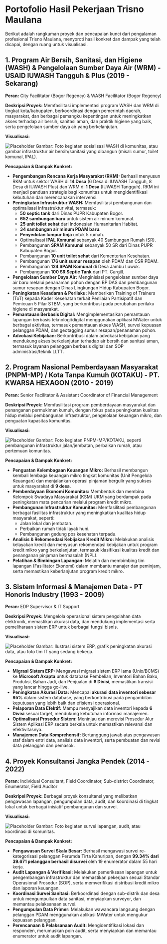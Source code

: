 # Portofolio Hasil Pekerjaan Trisno Maulana

Berikut adalah rangkuman proyek dan pencapaian kunci dari pengalaman profesional Trisno Maulana, menyoroti hasil konkret dan dampak yang telah dicapai, dengan ruang untuk visualisasi.

## 1. Program Air Bersih, Sanitasi, dan Higiene (WASH) & Pengelolaan Sumber Daya Air (WRM) - USAID IUWASH Tangguh & Plus (2019 - Sekarang)

**Peran:** City Facilitator (Bogor Regency) & WASH Facilitator (Bogor Regency)

**Deskripsi Proyek:** Memfasilitasi implementasi program WASH dan WRM di tingkat kota/kabupaten, berkoordinasi dengan pemerintah daerah, masyarakat, dan berbagai pemangku kepentingan untuk meningkatkan akses terhadap air bersih, sanitasi aman, dan praktik higiene yang baik, serta pengelolaan sumber daya air yang berkelanjutan.

**Visualisasi:**

![Placeholder Gambar: Foto kegiatan sosialisasi WASH di komunitas, atau gambar infrastruktur air bersih/sanitasi yang dibangun (misal: sumur, toilet komunal, IPAL).](path/to/image_wash_program.jpg)

**Pencapaian & Dampak Konkret:**
*   **Pengembangan Rencana Kerja Masyarakat (RKM):** Berhasil menyusun RKM untuk sektor WASH di **14 Desa** (6 Desa di IUWASH Tangguh, 8 Desa di IUWASH Plus) dan WRM di **1 Desa** (IUWASH Tangguh). RKM ini menjadi panduan strategis bagi komunitas untuk mengidentifikasi kebutuhan dan merencanakan intervensi.
*   **Peningkatan Infrastruktur WASH:** Memfasilitasi pembangunan dan optimalisasi infrastruktur vital, termasuk:
    *   **50 septic tank** dari Dinas PUPR Kabupaten Bogor.
    *   **652 sambungan baru** untuk sistem air minum komunal.
    *   **25 unit toilet sehat** dari Indonesian Humanitarian Habitat.
    *   **34 sambungan air minum PDAM baru**.
    *   **Penyedotan lumpur tinja** untuk 5 rumah.
    *   Optimalisasi **IPAL Komunal** sebanyak 40 Sambungan Rumah (SR).
    *   Pembangunan **SPAM Komunal** sebanyak 50 SR dari Dinas PUPR Kabupaten Bogor.
    *   Pembangunan **10 unit toilet sehat** dari Kementerian Kesehatan.
    *   Pembangunan **176 unit sumur resapan** oleh PDAM dan CSR PDAM.
    *   Pembangunan **124 SPAM Komunal** di Desa Jambu Luwuk.
    *   Pembangunan **100 SR Septic Tank** dari PT. Cargill.
*   **Pengelolaan Sumber Daya Air:** Menginisiasi pengelolaan sumber daya air baru melalui penanaman pohon dengan BP DAS dan pembangunan sumur resapan dengan Dinas Lingkungan Hidup Kabupaten Bogor.
*   **Peningkatan Kesadaran & Perilaku:** Memberikan Training of Trainers (ToT) kepada Kader Kesehatan terkait Penilaian Partisipatif dan Pemicuan 5 Pilar STBM, yang berkontribusi pada perubahan perilaku higiene di masyarakat.
*   **Pemantauan Berbasis Digital:** Mengimplementasikan pemantauan lapangan berbasis teknologi/digital menggunakan aplikasi MWater untuk berbagai aktivitas, termasuk pemantauan akses WASH, survei kepuasan pelanggan PDAM, dan geotagging sumur resapan/penanaman pohon.
*   **Advokasi Kebijakan:** Berkontribusi dalam advokasi kebijakan yang mendukung akses berkelanjutan terhadap air bersih dan sanitasi aman, termasuk layanan pelanggan berbasis digital dan SOP administrasi/teknik LLTT.

## 2. Program Nasional Pemberdayaan Masyarakat (PNPM-MP) / Kota Tanpa Kumuh (KOTAKU) - PT. KWARSA HEXAGON (2010 - 2019)

**Peran:** Senior Facilitator & Assistant Coordinator of Financial Management

**Deskripsi Proyek:** Memfasilitasi program pemberdayaan masyarakat dan penanganan permukiman kumuh, dengan fokus pada peningkatan kualitas hidup melalui pembangunan infrastruktur, pengelolaan keuangan mikro, dan penguatan kapasitas komunitas.

**Visualisasi:**

![Placeholder Gambar: Foto kegiatan PNPM-MP/KOTAKU, seperti pembangunan infrastruktur jalan/jembatan, perbaikan rumah, atau pertemuan komunitas.](path/to/image_pnpm_kotaku.jpg)

**Pencapaian & Dampak Konkret:**
*   **Penguatan Kelembagaan Keuangan Mikro:** Berhasil membangun kembali lembaga keuangan mikro tingkat komunitas (Unit Pengelola Keuangan) dan menjalankan operasi pinjaman bergulir yang sukses untuk masyarakat di **9 desa**.
*   **Pemberdayaan Ekonomi Komunitas:** Membentuk dan membina Kelompok Swadaya Masyarakat (KSM) UKM yang berdampak pada peningkatan mata pencarian melalui program kredit mikro.
*   **Pembangunan Infrastruktur Komunitas:** Memfasilitasi pembangunan berbagai fasilitas infrastruktur yang meningkatkan kualitas hidup masyarakat, seperti:
    *   Jalan lokal dan jembatan.
    *   Perbaikan rumah tidak layak huni.
    *   Pembangunan gedung pos kesehatan terpadu.
*   **Analisis & Rekomendasi Kebijakan Kredit Mikro:** Melakukan analisis kelayakan kredit dan menyusun rekomendasi kebijakan untuk program kredit mikro yang berkelanjutan, termasuk klasifikasi kualitas kredit dan penanganan pinjaman bermasalah (NPL).
*   **Pelatihan & Bimbingan Lapangan:** Melatih dan membimbing tim lapangan (Fasilitator Ekonomi) dalam membantu manajer dan peminjam, serta memastikan keberlanjutan program kredit mikro.

## 3. Sistem Informasi & Manajemen Data - PT Honoris Industry (1993 - 2009)

**Peran:** EDP Supervisor & IT Support

**Deskripsi Proyek:** Mengelola operasional sistem pengolahan data elektronik, memastikan akurasi data, dan mendukung implementasi serta pemeliharaan sistem ERP untuk berbagai fungsi bisnis.

**Visualisasi:**

![Placeholder Gambar: Ilustrasi sistem ERP, grafik peningkatan akurasi data, atau foto tim IT yang sedang bekerja.](path/to/image_erp_system.jpg)

**Pencapaian & Dampak Konkret:**
*   **Migrasi Sistem ERP:** Mengawasi migrasi sistem ERP lama (Unix/BCMS) ke **Microsoft Axapta** untuk database Pembelian, Inventori Bahan Baku, Produksi, Bahan Jadi, dan Penjualan di **6 Divisi**, memastikan transisi yang lancar hingga go-live.
*   **Peningkatan Akurasi Data:** Mencapai **akurasi data inventori sebesar 95%** dalam sistem database, yang berkontribusi pada pengambilan keputusan yang lebih baik dan efisiensi operasional.
*   **Pelaporan Data Efektif:** Mampu menyajikan data inventori kepada **6 Divisi** sesuai target, mendukung kebutuhan informasi manajemen.
*   **Optimalisasi Prosedur Sistem:** Meninjau dan merevisi Prosedur Alur Sistem Aplikasi ERP secara berkala untuk memastikan relevansi dan efektivitasnya.
*   **Manajemen Data Komprehensif:** Bertanggung jawab atas pengawasan staf dalam entri data, analisis data inventori, serta pembuatan dan revisi data pelanggan dan pemasok.

## 4. Proyek Konsultansi Jangka Pendek (2014 - 2022)

**Peran:** Individual Consultant, Field Coordinator, Sub-district Coordinator, Enumerator, Field Auditor

**Deskripsi Proyek:** Berbagai proyek konsultansi yang melibatkan pengawasan lapangan, pengumpulan data, audit, dan koordinasi di tingkat lokal untuk berbagai inisiatif pembangunan dan survei.

**Visualisasi:**

![Placeholder Gambar: Foto kegiatan survei lapangan, audit, atau koordinasi di komunitas.](path/to/image_short_term_projects.jpg)

**Pencapaian & Dampak Konkret:**
*   **Pengawasan Survei Skala Besar:** Berhasil mengawasi survei re-kategorisasi pelanggan Perumda Tirta Kahuripan, dengan **99.34% dari 39.671 pelanggan berhasil disurvei** oleh 19 enumerator dalam 55 hari kerja.
*   **Audit Lapangan & Verifikasi:** Melakukan pemeriksaan lapangan untuk pengembangan infrastruktur dan memastikan pekerjaan sesuai Standar Operasional Prosedur (SOP), serta memverifikasi distribusi kredit mikro dan laporan keuangan.
*   **Koordinasi Survei Sanitasi:** Berkoordinasi dengan sub-distrik dan desa untuk mengumpulkan data sanitasi, menyiapkan surveyor, dan memantau pelaksanaan survei.
*   **Pengumpulan Data Primer:** Melakukan wawancara langsung dengan pelanggan PDAM menggunakan aplikasi MWater untuk mengukur kepuasan pelanggan.
*   **Perencanaan & Pelaksanaan Audit:** Mengidentifikasi lokasi dan responden, merumuskan poin audit, serta menyiapkan dan memantau enumerator untuk audit lapangan.

